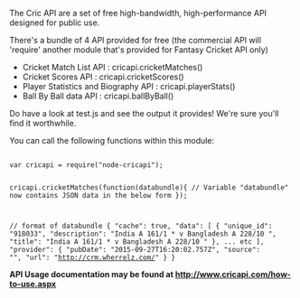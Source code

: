 <p>The Cric API are a set of free high-bandwidth, high-performance API designed for public use. </p>

<p>
There's a bundle of 4 API provided for free (the commercial API will 'require' another module that's provided for Fantasy Cricket API only)
<ul>
<li>Cricket Match List API : cricapi.cricketMatches()</li>
<li>Cricket Scores API : cricapi.cricketScores()</li>
<li>Player Statistics and Biography API : cricapi.playerStats()</li>
<li>Ball By Ball data API : cricapi.ballByBall()</li>
</ul>
</p>

<p>Do have a look at test.js and see the output it provides! We're sure you'll find it worthwhile.</p>

<p>You can call the following functions within this module:</p>

<code style="display:block;">
var cricapi = require("node-cricapi");
 
cricapi.cricketMatches(function(databundle){
	// Variable "databundle" now contains JSON data in the below form
});

// format of databundle
{
  "cache": true,
  "data": [
    {
      "unique_id": "918033",
      "description": "India A 161/1 * v Bangladesh A 228/10 ",
      "title": "India A 161/1 * v Bangladesh A 228/10 "
    },
    ... etc
  ],
  "provider": {
    "pubDate": "2015-09-27T16:20:02.757Z",
    "source": "<source data provider>",
    "url": "http://crm.wherrelz.com/"
  }
}
</code>

<div>
<b>
API Usage documentation may be found at <A href="http://www.cricapi.com/">http://www.cricapi.com/how-to-use.aspx</a>
</b>
</div>
